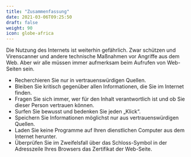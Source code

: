 ```yaml
---
title: "Zusammenfassung"
date: 2021-03-06T09:25:50
draft: false
weight: 90
icon: globe-africa
---
```


Die Nutzung des Internets ist weiterhin gefährlich. Zwar schützen und Virenscanner und andere technische Maßnahmen vor Angriffe aus dem Web. Aber wir alle müssen immer aufmerksam beim Aufrufen von Web-Seiten sein.

- Recherchieren Sie nur in vertrauenswürdigen Quellen.
- Bleiben Sie kritisch gegenüber allen Informationen, die Sie im Internet finden.
- Fragen Sie sich immer, wer für den Inhalt verantwortlich ist und ob Sie dieser Person vertrauen können.
- Surfen Sie bewusst und bedenken Sie jeden „Klick“.
- Speichern Sie Informationen möglichst nur aus vertrauenswürdigen Quellen.
- Laden Sie keine Programme auf Ihren dienstlichen Computer aus dem Internet herunter.
- Überprüfen Sie im Zweifelsfall über das Schloss-Symbol in der Adresszeile Ihres Browsers das Zertifikat der Web-Seite.

